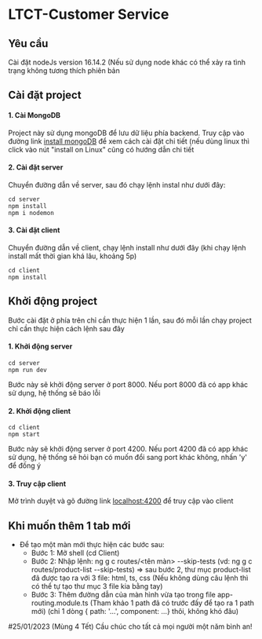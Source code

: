 # LTCT-Customer Service
## Yêu cầu
Cài đặt nodeJs version 16.14.2 (Nếu sử dụng node khác có thể xảy ra tình trạng không tương thích phiên bản
## Cài đặt project
#### 1. Cài MongoDB
Project này sử dụng mongoDB để lưu dữ liệu phía backend. Truy cập vào đường link [install mongoDB](https://www.mongodb.com/docs/manual/tutorial/install-mongodb-on-windows/) để xem cách cài đặt chi tiết (nếu dùng linux thì click vào nút "install on Linux" cũng có hướng dẫn chi tiết
#### 2. Cài đặt server
Chuyển đường dẫn về server, sau đó chạy lệnh instal như dưới đây:
```shell
cd server
npm install
npm i nodemon
```
#### 3. Cài đặt client
Chuyển đường dẫn về client, chạy lệnh install như dưới đây (khi chạy lệnh install mất thời gian khá lâu, khoảng 5p)
```shell
cd client
npm install
```

## Khởi động project
Bước cài đặt ở phía trên chỉ cần thực hiện 1 lần, sau đó mỗi lần chạy project chỉ cần thực hiện cách lệnh sau đây
#### 1. Khởi động server
```shell
cd server
npm run dev
```
Bước này sẽ khởi động server ở port 8000. Nếu port 8000 đã có app khác sử dụng, hệ thống sẽ báo lỗi
#### 2. Khởi động client
```shell
cd client
npm start
```
Bước này sẽ khởi động server ở port 4200. Nếu port 4200 đã có app khác sử dụng, hệ thống sẽ hỏi bạn có muốn đổi sang port khác không, nhấn 'y' để đống ý
#### 3. Truy cập client
Mở trình duyệt và gõ đường link [localhost:4200](localhost:4200) để truy cập vào client

## Khi muốn thêm 1 tab mới
- Để tạo một màn mới thực hiện các bước sau:
	+ Bước 1: Mở shell (cd Client)
	+ Bước 2: Nhập lệnh: ng g c routes/<tên màn> --skip-tests (vd: ng g c routes/product-list --skip-tests)
		=> sau bước 2, thư mục product-list đã được tạo ra với 3 file: html, ts, css
		(Nếu không dùng câu lệnh thì có thể tự tạo thư mục 3 file kia bằng tay)
	+ Bước 3: Thêm đường dẫn của màn hình vừa tạo trong file app-routing.module.ts
		(Tham khảo 1 path đã có trước đấy để tạo ra 1 path mới)
		(chỉ 1 dòng
			 { path: '...', component: ...} thôi,
		không khó đâu)
		
#25/01/2023 (Mùng 4 Tết)
Cầu chúc cho tất cả mọi người một năm bình an!
